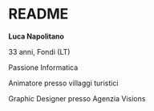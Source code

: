 # README
**Luca Napolitano**




33 anni, Fondi (LT)

Passione Informatica


Animatore presso villaggi turistici

Graphic Designer presso Agenzia Visions
